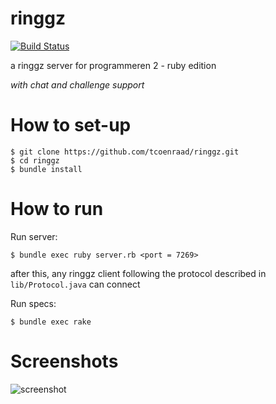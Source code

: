 ringgz
======

[![Build Status](https://travis-ci.org/tcoenraad/ringgz.png?branch=master)](https://travis-ci.org/tcoenraad/ringgz)

a ringgz server for programmeren 2 - ruby edition  

*with chat and challenge support*

How to set-up
=============

    $ git clone https://github.com/tcoenraad/ringgz.git
    $ cd ringgz
    $ bundle install

How to run
==========

Run server:

    $ bundle exec ruby server.rb <port = 7269>

after this, any ringgz client following the protocol described in `lib/Protocol.java` can connect

Run specs:

    $ bundle exec rake

Screenshots
===========

![screenshot](http://i.imgur.com/HNF28u6.png)
